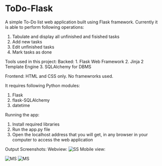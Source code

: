 # ToDo-Flask
A simple To-Do list web application built using Flask framework. Currently it is able to perform following operations:
1. Tabulate and display all unfinished and fisished tasks
2. Add new tasks
3. Edit unfinished tasks
4. Mark tasks as done


Tools used in this project:
Backed:
    1. Flask Web Framework
    2. Jinja 2 Template Engine
    3. SQLAlchemy for DBMS

Frontend:
    HTML and CSS only. No framewrorks used.



It requires following Python modules:
1. Flask
2. flask-SQLAlchemy
3. datetime

Running the app:
1. Install required libraries
2. Run the app.py file
3. Open the localhost address that you will get, in any browser in your computer to access the web application

Output Screenshots:
Webview:
![SS](https://i.ibb.co/cD3m74f/Screenshot-from-2020-08-11-13-32-08.png)
Mobile view:

![MS](https://i.ibb.co/wMqfvDh/todo-Mobile.png)
![MS](https://i.ibb.co/wzB6GCS/todo-New-Mobile.png)
